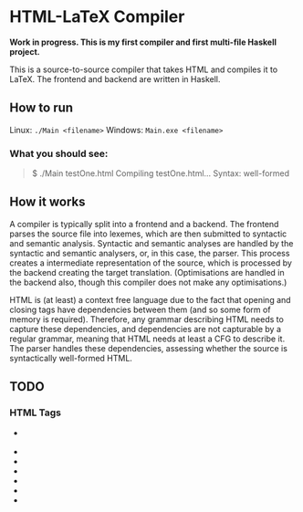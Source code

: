 # HTML-LaTeX Compiler

**Work in progress. This is my first compiler and first multi-file Haskell project.**

This is a source-to-source compiler that takes HTML and compiles it to LaTeX. The frontend and backend are written in Haskell.

## How to run

Linux: `./Main <filename>`
Windows: `Main.exe <filename>`

### What you should see:

> $ ./Main testOne.html
> Compiling testOne.html...
> Syntax: well-formed

## How it works

A compiler is typically split into a frontend and a backend. The frontend parses the source file into lexemes, which are then submitted to syntactic and semantic analysis. Syntactic and semantic analyses are handled by the syntactic and semantic analysers, or, in this case, the parser. This process creates a intermediate representation of the source, which is processed by the backend creating the target translation. (Optimisations are handled in the backend also, though this compiler does not make any optimisations.)

HTML is (at least) a context free language due to the fact that opening and closing tags have dependencies between them (and so some form of memory is required). Therefore, any grammar describing HTML needs to capture these dependencies, and dependencies are not capturable by a regular grammar, meaning that HTML needs at least a CFG to describe it. The parser handles these dependencies, assessing whether the source is syntactically well-formed HTML.

## TODO
### HTML Tags

- <div>
- <span>
- <strong>
- <sub>
- <sup>
- <meta>
- <title>
- <img>
- <a>
- quotations

## Bibliography

- Aho, A _et al_,. 2007, _Compilers: principles, techniques, and tool_ (second ed). Pearson.
- Sipser, M., 2005, _Introduction to the theory of computation_ (third ed), Cengage.
